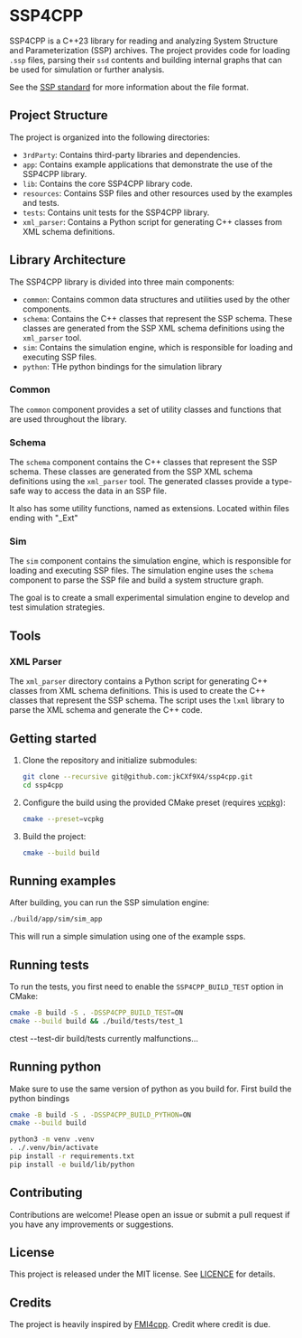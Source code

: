 # SSP4CPP

SSP4CPP is a C++23 library for reading and analyzing System Structure and Parameterization (SSP) archives. The project provides code for loading `.ssp` files, parsing their `ssd` contents and building internal graphs that can be used for simulation or further analysis.

See the [SSP standard](https://ssp-standard.org) for more information about the file format.


## Project Structure

The project is organized into the following directories:

- `3rdParty`: Contains third-party libraries and dependencies.
- `app`: Contains example applications that demonstrate the use of the SSP4CPP library.
- `lib`: Contains the core SSP4CPP library code.
- `resources`: Contains SSP files and other resources used by the examples and tests.
- `tests`: Contains unit tests for the SSP4CPP library.
- `xml_parser`: Contains a Python script for generating C++ classes from XML schema definitions.

## Library Architecture

The SSP4CPP library is divided into three main components:

- `common`: Contains common data structures and utilities used by the other components.
- `schema`: Contains the C++ classes that represent the SSP schema. These classes are generated from the SSP XML schema definitions using the `xml_parser` tool.
- `sim`: Contains the simulation engine, which is responsible for loading and executing SSP files.
- `python`: THe python bindings for the simulation library

### Common

The `common` component provides a set of utility classes and functions that are used throughout the library.

### Schema

The `schema` component contains the C++ classes that represent the SSP schema. These classes are generated from the SSP XML schema definitions using the `xml_parser` tool. The generated classes provide a type-safe way to access the data in an SSP file.

It also has some utility functions, named as extensions. Located within files ending with "_Ext" 

### Sim

The `sim` component contains the simulation engine, which is responsible for loading and executing SSP files. The simulation engine uses the `schema` component to parse the SSP file and build a system structure graph.

The goal is to create a small experimental simulation engine to develop and test simulation strategies.

## Tools

### XML Parser

The `xml_parser` directory contains a Python script for generating C++ classes from XML schema definitions. This is used to create the C++ classes that represent the SSP schema. The script uses the `lxml` library to parse the XML schema and generate the C++ code.

## Getting started
1.  Clone the repository and initialize submodules:
    ```bash
    git clone --recursive git@github.com:jkCXf9X4/ssp4cpp.git
    cd ssp4cpp
    ```
2.  Configure the build using the provided CMake preset (requires [vcpkg](https://github.com/microsoft/vcpkg)):
    ```bash
    cmake --preset=vcpkg
    ```
3.  Build the project:
    ```bash
    cmake --build build
    ```

## Running examples
After building, you can run the SSP simulation engine:
```bash
./build/app/sim/sim_app
```
This will run a simple simulation using one of the example ssps.

## Running tests
To run the tests, you first need to enable the `SSP4CPP_BUILD_TEST` option in CMake:
```bash
cmake -B build -S . -DSSP4CPP_BUILD_TEST=ON
cmake --build build && ./build/tests/test_1
```
ctest --test-dir build/tests currently malfunctions...

## Running python
Make sure to use the same version of python as you build for. First build the python bindings
```bash
cmake -B build -S . -DSSP4CPP_BUILD_PYTHON=ON
cmake --build build

python3 -m venv .venv
. ./.venv/bin/activate
pip install -r requirements.txt
pip install -e build/lib/python
```


## Contributing
Contributions are welcome! Please open an issue or submit a pull request if you have any improvements or suggestions.

## License
This project is released under the MIT license. See [LICENCE](LICENCE) for details.

## Credits
The project is heavily inspired by [FMI4cpp](https://github.com/NTNU-IHB/FMI4cpp). Credit where credit is due.